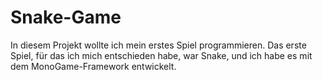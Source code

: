 # Snake-Game
In diesem Projekt wollte ich mein erstes Spiel programmieren. Das erste Spiel, für das ich mich entschieden habe, war Snake, und ich habe es mit dem MonoGame-Framework entwickelt.
